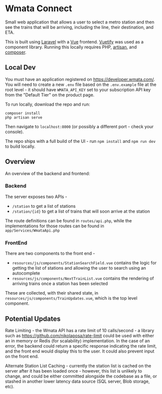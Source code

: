 # Wmata Connect

Small web application that allows a user to select a metro station and then see the trains that will be arriving, including the line, their destination, and ETA.

This is built using [Laravel](https://laravel.com/) with a [Vue](https://v2.vuejs.org/) frontend. [Vuetify](https://vuetifyjs.com/en/) was used as a component library. Running this locally requires PHP, [artisan](https://laravel.com/docs/9.x/artisan), and [composer](https://getcomposer.org/).

## Local Dev

You must have an application registered on https://developer.wmata.com/. You will need to create a new `.env` file based on the `.env.example` file at the root level - it should have `WMATA_API_KEY` set to your subscription API key from the "Default Tier" on the product page.

To run locally, download the repo and run:

```
composer install
php artisan serve
```

Then navigate to `localhost:8000` (or possibly a different port - check your console).

The repo ships with a full build of the UI - run `npm install` and `npm run dev` to build locally.

## Overview
An overview of the backend and frontend:

### Backend
The server exposes two APIs -
- `/station` to get a list of stations
- `/station/{id}` to get a list of trains that will soon arrive at the station

The route definitions can be found in `routes/api.php`, while the implementations for those routes can be found in `app/Services/WmataApi.php`

### FrontEnd
There are two components to the front end -

- `resources/js/components/StationSearchField.vue` contains the logic for getting the list of stations and allowing the user to search using an autocomplete
- `resources/js/components/NextTrainList.vue` contains the rendering of arriving trains once a station has been selected

These are collected, with their shared state, in `resources/js/components/TrainUpdates.vue`, which is the top level component.

## Potential Updates

Rate Limiting - the Wmata API has a rate limit of 10 calls/second - a library such as https://github.com/nikolaposa/rate-limit could be used with either an in memory or Redis (for scalability) implementation. In the case of an error, the backend could return a specific response indicating the rate limit, and the front end would display this to the user. It could also prevent input on the front end.

Alternate Station List Caching - currently the station list is cached on the server after it has been loaded once - however, this list is unlikely to change, and could be either committed alongside the codebase as a file, or stashed in another lower latency data source (SQL server, Blob storage, etc).
